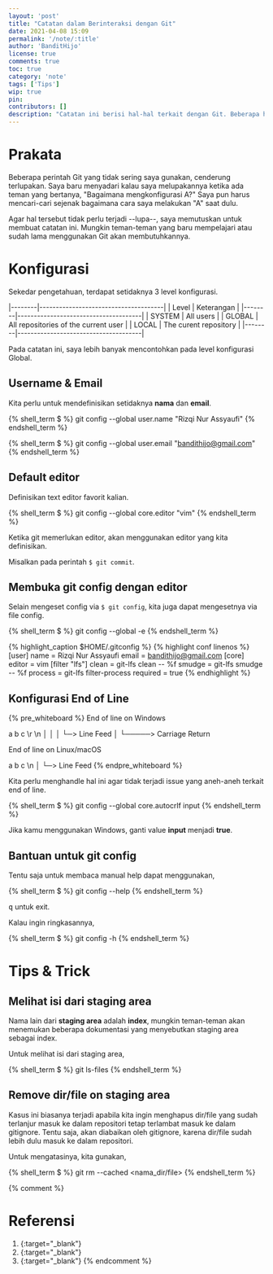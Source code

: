 ```yaml
---
layout: 'post'
title: "Catatan dalam Berinteraksi dengan Git"
date: 2021-04-08 15:09
permalink: '/note/:title'
author: 'BanditHijo'
license: true
comments: true
toc: true
category: 'note'
tags: ['Tips']
wip: true
pin:
contributors: []
description: "Catatan ini berisi hal-hal terkait dengan Git. Beberapa hal mungkin terlupakan karena tidak terlalu sering digunakan. Saya merasa perlu untuk menyimpan dan merangkumnya pada sebuah catatan."
---
```


# Prakata

Beberapa perintah Git yang tidak sering saya gunakan, cenderung terlupakan. Saya baru menyadari kalau saya melupakannya ketika ada teman yang bertanya, "Bagaimana mengkonfigurasi A?" Saya pun harus mencari-cari sejenak bagaimana cara saya melakukan "A" saat dulu.

Agar hal tersebut tidak perlu terjadi --lupa--, saya memutuskan untuk membuat catatan ini. Mungkin teman-teman yang baru mempelajari atau sudah lama menggunakan Git akan membutuhkannya.

# Konfigurasi

Sekedar pengetahuan, terdapat setidaknya 3 level konfigurasi.

|--------|--------------------------------------|
| Level  | Keterangan                           |
|--------|--------------------------------------|
| SYSTEM | All users                            |
| GLOBAL | All repositories of the current user |
| LOCAL  | The curent repository                |
|--------|--------------------------------------|

Pada catatan ini, saya lebih banyak mencontohkan pada level konfigurasi Global.

## Username & Email

Kita perlu untuk mendefinisikan setidaknya **nama** dan **email**.

{% shell_term $ %}
git config --global user.name "Rizqi Nur Assyaufi"
{% endshell_term %}

{% shell_term $ %}
git config --global user.email "bandithijo@gmail.com"
{% endshell_term %}

## Default editor

Definisikan text editor favorit kalian.

{% shell_term $ %}
git config --global core.editor "vim"
{% endshell_term %}

Ketika git memerlukan editor, akan menggunakan editor yang kita definisikan.

Misalkan pada perintah `$ git commit`.

## Membuka git config dengan editor

Selain mengeset config via `$ git config`, kita juga dapat mengesetnya via file config.

{% shell_term $ %}
git config --global -e
{% endshell_term %}

{% highlight_caption $HOME/.gitconfig %}
{% highlight conf linenos %}
[user]
  name = Rizqi Nur Assyaufi
  email = bandithijo@gmail.com
[core]
  editor = vim
[filter "lfs"]
  clean = git-lfs clean -- %f
  smudge = git-lfs smudge -- %f
  process = git-lfs filter-process
  required = true
{% endhighlight %}

## Konfigurasi End of Line

{% pre_whiteboard %}
End of line on Windows

  a b c <border>\r</border> <border>\n</border>
        │   │
        │   └─> Line Feed
        │
        └─────> Carriage Return


End of line on Linux/macOS

  a b c <border>\n</border>
        │
        └─> Line Feed
{% endpre_whiteboard %}

Kita perlu menghandle hal ini agar tidak terjadi issue yang aneh-aneh terkait end of line.

{% shell_term $ %}
git config --global core.autocrlf input
{% endshell_term %}

Jika kamu menggunakan Windows, ganti value **input** menjadi **true**.

## Bantuan untuk git config

Tentu saja untuk membaca manual help dapat menggunakan,

{% shell_term $ %}
git config --help
{% endshell_term %}

<kbd>q</kbd> untuk exit.

Kalau ingin ringkasannya,

{% shell_term $ %}
git config -h
{% endshell_term %}

# Tips & Trick

## Melihat isi dari staging area

Nama lain dari **staging area** adalah **index**, mungkin teman-teman akan menemukan beberapa dokumentasi yang menyebutkan staging area sebagai index.

Untuk melihat isi dari staging area,

{% shell_term $ %}
git ls-files
{% endshell_term %}

## Remove dir/file on staging area

Kasus ini biasanya terjadi apabila kita ingin menghapus dir/file yang sudah terlanjur masuk ke dalam repositori tetap terlambat masuk ke dalam gitignore. Tentu saja, akan diabaikan oleh gitignore, karena dir/file sudah lebih dulu masuk ke dalam repositori.

Untuk mengatasinya, kita gunakan,

{% shell_term $ %}
git rm --cached <nama_dir/file>
{% endshell_term %}












{% comment %}
# Referensi

1. [](){:target="_blank"}
2. [](){:target="_blank"}
3. [](){:target="_blank"}
{% endcomment %}
